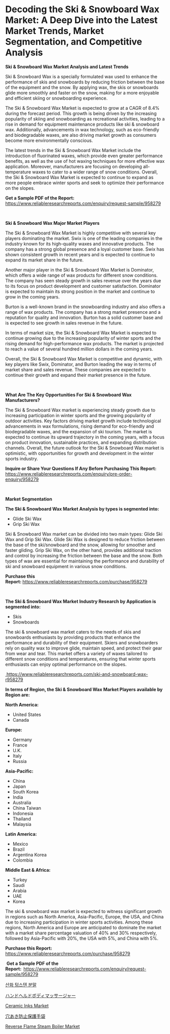 <p><h1>Decoding the Ski & Snowboard Wax Market: A Deep Dive into the Latest Market Trends, Market Segmentation, and Competitive Analysis</h1></p><p><strong>Ski & Snowboard Wax Market Analysis and Latest Trends</strong></p>
<p><p>Ski & Snowboard Wax is a specially formulated wax used to enhance the performance of skis and snowboards by reducing friction between the base of the equipment and the snow. By applying wax, the skis or snowboards glide more smoothly and faster on the snow, making for a more enjoyable and efficient skiing or snowboarding experience.</p><p>The Ski & Snowboard Wax Market is expected to grow at a CAGR of 8.4% during the forecast period. This growth is being driven by the increasing popularity of skiing and snowboarding as recreational activities, leading to a rise in demand for equipment maintenance products like ski & snowboard wax. Additionally, advancements in wax technology, such as eco-friendly and biodegradable waxes, are also driving market growth as consumers become more environmentally conscious.</p><p>The latest trends in the Ski & Snowboard Wax Market include the introduction of fluorinated waxes, which provide even greater performance benefits, as well as the use of hot waxing techniques for more effective wax application. Moreover, manufacturers are focusing on developing all-temperature waxes to cater to a wider range of snow conditions. Overall, the Ski & Snowboard Wax Market is expected to continue to expand as more people embrace winter sports and seek to optimize their performance on the slopes.</p></p>
<p><strong>Get a Sample PDF of the Report:&nbsp;</strong> <a href="https://www.reliableresearchreports.com/enquiry/request-sample/958279">https://www.reliableresearchreports.com/enquiry/request-sample/958279</a></p>
<p>&nbsp;</p>
<p><strong>Ski & Snowboard Wax Major Market Players</strong></p>
<p><p>The Ski & Snowboard Wax Market is highly competitive with several key players dominating the market. Swix is one of the leading companies in the industry known for its high-quality waxes and innovative products. The company has a strong global presence and a loyal customer base. Swix has shown consistent growth in recent years and is expected to continue to expand its market share in the future.</p><p>Another major player in the Ski & Snowboard Wax Market is Dominator, which offers a wide range of wax products for different snow conditions. The company has seen steady growth in sales revenue over the years due to its focus on product development and customer satisfaction. Dominator is expected to maintain its strong position in the market and continue to grow in the coming years.</p><p>Burton is a well-known brand in the snowboarding industry and also offers a range of wax products. The company has a strong market presence and a reputation for quality and innovation. Burton has a solid customer base and is expected to see growth in sales revenue in the future.</p><p>In terms of market size, the Ski & Snowboard Wax Market is expected to continue growing due to the increasing popularity of winter sports and the rising demand for high-performance wax products. The market is projected to reach a value of several hundred million dollars in the coming years.</p><p>Overall, the Ski & Snowboard Wax Market is competitive and dynamic, with key players like Swix, Dominator, and Burton leading the way in terms of market share and sales revenue. These companies are expected to continue their growth and expand their market presence in the future.</p></p>
<p>&nbsp;</p>
<p><strong>What Are The Key Opportunities For Ski & Snowboard Wax Manufacturers?</strong></p>
<p><p>The Ski & Snowboard Wax market is experiencing steady growth due to increasing participation in winter sports and the growing popularity of outdoor activities. Key factors driving market growth include technological advancements in wax formulations, rising demand for eco-friendly and biodegradable waxes, and the expansion of ski tourism. The market is expected to continue its upward trajectory in the coming years, with a focus on product innovation, sustainable practices, and expanding distribution channels. Overall, the future outlook for the Ski & Snowboard Wax market is optimistic, with opportunities for growth and development in the winter sports industry.</p></p>
<p><strong>Inquire or Share Your Questions If Any Before Purchasing This Report:</strong> <a href="https://www.reliableresearchreports.com/enquiry/pre-order-enquiry/958279">https://www.reliableresearchreports.com/enquiry/pre-order-enquiry/958279</a></p>
<p>&nbsp;</p>
<p><strong>Market Segmentation</strong></p>
<p><strong>The Ski & Snowboard Wax Market Analysis by types is segmented into:</strong></p>
<p><ul><li>Glide Ski Wax</li><li>Grip Ski Wax</li></ul></p>
<p><p>Ski & Snowboard Wax market can be divided into two main types: Glide Ski Wax and Grip Ski Wax. Glide Ski Wax is designed to reduce friction between the base of the ski/snowboard and the snow, allowing for smoother and faster gliding. Grip Ski Wax, on the other hand, provides additional traction and control by increasing the friction between the base and the snow. Both types of wax are essential for maintaining the performance and durability of ski and snowboard equipment in various snow conditions.</p></p>
<p><strong>Purchase this Report:&nbsp;</strong><a href="https://www.reliableresearchreports.com/purchase/958279">https://www.reliableresearchreports.com/purchase/958279</a></p>
<p>&nbsp;</p>
<p><strong>The Ski & Snowboard Wax Market Industry Research by Application is segmented into:</strong></p>
<p><ul><li>Skis</li><li>Snowboards</li></ul></p>
<p><p>The ski & snowboard wax market caters to the needs of skis and snowboards enthusiasts by providing products that enhance the performance and durability of their equipment. Skiers and snowboarders rely on quality wax to improve glide, maintain speed, and protect their gear from wear and tear. This market offers a variety of waxes tailored to different snow conditions and temperatures, ensuring that winter sports enthusiasts can enjoy optimal performance on the slopes.</p></p>
<p><a href="https://www.reliableresearchreports.com/ski-and-snowboard-wax-r958279">&nbsp;https://www.reliableresearchreports.com/ski-and-snowboard-wax-r958279</a></p>
<p><strong>In terms of Region, the Ski & Snowboard Wax Market Players available by Region are:</strong></p>
<p>
    <p> <strong> North America: </strong>
        <ul>
            <li>United States</li>
            <li>Canada</li>
        </ul>
        </p> 
    <p> <strong> Europe: </strong>
        <ul>
            <li>Germany</li>
            <li>France</li>
            <li>U.K.</li>
            <li>Italy</li>
            <li>Russia</li>
        </ul>
        </p> 
    <p> <strong> Asia-Pacific: </strong>
        <ul>
            <li>China</li>
            <li>Japan</li>
            <li>South Korea</li>
            <li>India</li>
            <li>Australia</li>
            <li>China Taiwan</li>
            <li>Indonesia</li>
            <li>Thailand</li>
            <li>Malaysia</li>
        </ul>
        </p> 
    <p> <strong> Latin America: </strong>
        <ul>
            <li>Mexico</li>
            <li>Brazil</li>
            <li>Argentina Korea</li>
            <li>Colombia</li>
        </ul>
        </p> 
    <p> <strong> Middle East & Africa: </strong>
        <ul>
            <li>Turkey</li>
            <li>Saudi</li>
            <li>Arabia</li>
            <li>UAE</li>
            <li>Korea</li>
        </ul>
    </p>
    </p>
<p><p>The ski & snowboard wax market is expected to witness significant growth in regions such as North America, Asia-Pacific, Europe, the USA, and China due to increasing participation in winter sports activities. Among these regions, North America and Europe are anticipated to dominate the market with a market share percentage valuation of 40% and 30% respectively, followed by Asia-Pacific with 20%, the USA with 5%, and China with 5%.</p></p>
<p><strong>Purchase this Report: </strong><a href="https://www.reliableresearchreports.com/purchase/958279">https://www.reliableresearchreports.com/purchase/958279</a></p>
<p>&nbsp;<strong>Get a Sample PDF of the Report:&nbsp;&nbsp;</strong><a href="https://www.reliableresearchreports.com/enquiry/request-sample/958279">https://www.reliableresearchreports.com/enquiry/request-sample/958279</a></p>
<p><strong></strong></p>
<p><p><a href="https://medium.com/@ejuynpri79/%EA%B8%80%EB%A1%9C%EB%B2%8C-%ED%85%85%EC%8A%A4%ED%85%90-%EC%82%B0%ED%99%94%EB%AC%BC-%EB%B6%84%EB%A7%90-%EC%8B%9C%EC%9E%A5-%EA%B7%9C%EB%AA%A8-%EB%B0%8F-%EC%8B%9C%EC%9E%A5-%EB%8F%99%ED%96%A5-%EB%B6%84%EC%84%9D-%EC%A7%80%EC%97%AD-%EC%A0%84%EB%A7%9D-%EA%B2%BD%EC%9F%81-%EC%A0%84%EB%9E%B5-%EA%B8%B0%EA%B0%84%EB%B3%84-%EC%98%88%EC%B8%A1-2024%EB%85%84%EB%B6%80%ED%84%B0-2031%EB%85%84%EA%B9%8C%EC%A7%80-8d6382700bb0?postPublishedType=initial">산화 텅스텐 분말</a></p><p><a href="https://medium.com/@kandrakodamadbg/%E6%89%8B%E6%8C%81%E3%81%A1%E5%9E%8B%E3%83%9C%E3%83%87%E3%82%A3%E3%83%9E%E3%83%83%E3%82%B5%E3%83%BC%E3%82%B8%E3%83%A3%E3%83%BC%E5%B8%82%E5%A0%B4%E8%AA%BF%E6%9F%BB%E3%83%AC%E3%83%9D%E3%83%BC%E3%83%88-2024%E5%B9%B4%E3%81%8B%E3%82%892031%E5%B9%B4%E3%81%BE%E3%81%A7%E3%81%AE%E7%9D%80%E5%AE%9F%E3%81%AA%E5%B9%B4%E9%96%93%E6%88%90%E9%95%B7%E7%8E%8712-4-%E3%82%92%E4%BC%B4%E3%81%86%E5%B8%82%E5%A0%B4%E4%BA%88%E6%B8%AC%E3%81%8A%E3%82%88%E3%81%B3%E6%88%90%E9%95%B7%E5%B1%95%E6%9C%9B-524978fbacfd">ハンドヘルドボディマッサージャー</a></p><p><a href="https://github.com/PeterParrish5/Market-Research-Report-List-6/blob/main/ceramic-inks-market.md">Ceramic Inks Market</a></p><p><a href="https://medium.com/@edmondg3yrtreenfelder8956/%E9%98%B2%E3%83%91%E3%83%B3%E3%83%81%E4%BF%9D%E8%AD%B7%E6%89%8B%E8%A2%8B%E3%81%AE%E5%B8%82%E5%A0%B4%E3%82%B7%E3%82%A7%E3%82%A2-%E3%82%B5%E3%82%A4%E3%82%BA-%E3%83%88%E3%83%AC%E3%83%B3%E3%83%89-%E7%94%A3%E6%A5%AD%E5%88%86%E6%9E%90%E3%83%AC%E3%83%9D%E3%83%BC%E3%83%88-%E7%A8%AE%E9%A1%9E%E5%88%A5-%E3%82%A8%E3%83%B3%E3%83%89%E3%83%A6%E3%83%BC%E3%82%B9%E5%88%A5-%E5%95%86%E6%A5%AD-%E6%B6%88%E8%B2%BB%E8%80%85-%E7%94%A3%E6%A5%AD-%E3%81%9D%E3%81%AE%E4%BB%96-%E5%9C%B0%E5%9F%9F%E5%88%A5-%E3%82%BB%E3%82%B0%E3%83%A1%E3%83%B3%E3%83%88%E4%BA%88%E6%B8%AC-2024%E5%B9%B4-2031%E5%B9%B4-db568c24ed4b">穴あき防止保護手袋</a></p><p><a href="https://issuu.com/reportprime-2/docs/reverse-flame-steam-boiler-market-s_c9609c35574faf">Reverse Flame Steam Boiler Market</a></p></p>